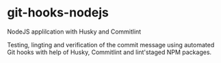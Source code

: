# git-hooks-nodejs
NodeJS applilcation with Husky and Commitlint

Testing, lingting and verification of the commit message using automated Git hooks with help of Husky, Commitlint and lint'staged NPM packages.
